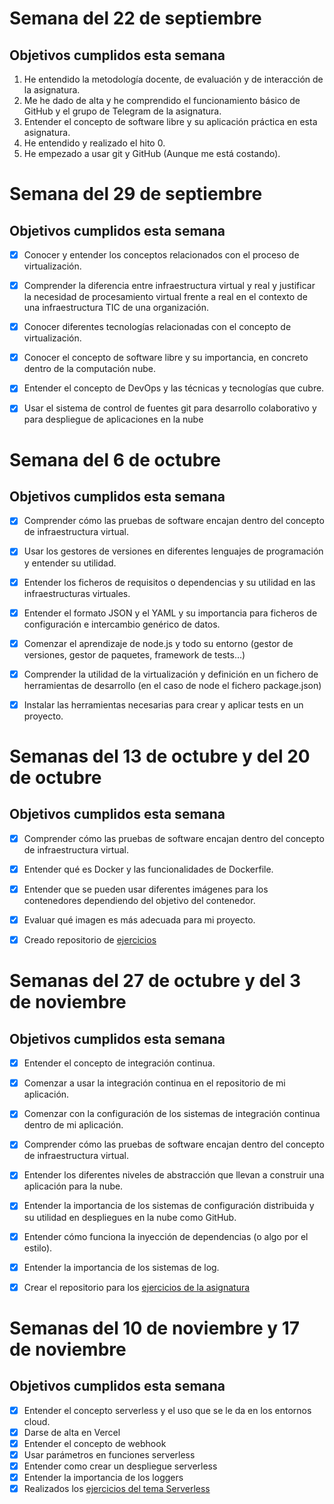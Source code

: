 # Semana del 22 de septiembre

## Objetivos cumplidos esta semana

1. He entendido la metodología docente, de evaluación y de interacción de la asignatura.
2. Me he dado de alta y he comprendido el funcionamiento básico de GitHub y el grupo de Telegram de la asignatura.
2. Entender el concepto de software libre y su aplicación práctica en esta asignatura.
4. He entendido y realizado el hito 0.
6. He empezado a usar git y GitHub (Aunque me está costando).


# Semana del 29 de septiembre

## Objetivos cumplidos esta semana

- [X] Conocer y entender los conceptos relacionados con el proceso de virtualización.
- [X] Comprender la diferencia entre infraestructura virtual y real y justificar la necesidad de procesamiento virtual frente a real en el contexto de una infraestructura TIC de una organización.
- [X] Conocer diferentes tecnologías relacionadas con el concepto de virtualización.
- [X] Conocer el concepto de software libre y su importancia, en concreto dentro de la computación nube.
- [X] Entender el concepto de DevOps y las técnicas y tecnologías que cubre.
- [X] Usar el sistema de control de fuentes git para desarrollo colaborativo y para despliegue de aplicaciones en la nube


# Semana del 6 de octubre

## Objetivos cumplidos esta semana

- [X] Comprender cómo las pruebas de software encajan dentro del concepto de infraestructura virtual.
- [X] Usar los gestores de versiones en diferentes lenguajes de programación y entender su utilidad.
- [X] Entender los ficheros de requisitos o dependencias y su utilidad en las infraestructuras virtuales.
- [X] Entender el formato JSON y el YAML y su importancia para ficheros de configuración e intercambio genérico de datos.
- [X] Comenzar el aprendizaje de node.js y todo su entorno (gestor de versiones, gestor de paquetes, framework de tests...)
- [X] Comprender la utilidad de la virtualización y definición en un fichero de herramientas de desarrollo (en el caso de node el fichero package.json)
- [X] Instalar las herramientas necesarias para crear y aplicar tests en un proyecto.


# Semanas del 13 de octubre y del 20 de octubre

## Objetivos cumplidos esta semana

- [X] Comprender cómo las pruebas de software encajan dentro del concepto de infraestructura virtual.
- [X] Entender qué es Docker y las funcionalidades de Dockerfile.
- [X] Entender que se pueden usar diferentes imágenes para los contenedores dependiendo del objetivo del contenedor.
- [X] Evaluar qué imagen es más adecuada para mi proyecto.
- [X] Creado repositorio de [ejercicios](https://github.com/AntonioRev/EjerciciosIV)


# Semanas del 27 de octubre y del 3 de noviembre

## Objetivos cumplidos esta semana

- [X] Entender el concepto de integración continua.
- [X] Comenzar a usar la integración continua en el repositorio de mi aplicación.
- [X] Comenzar con la configuración de los sistemas de integración continua dentro de mi aplicación.
- [X] Comprender cómo las pruebas de software encajan dentro del concepto de infraestructura virtual.
- [X] Entender los diferentes niveles de abstracción que llevan a construir una aplicación para la nube.
- [X] Entender la importancia de los sistemas de configuración distribuida y su utilidad en despliegues en la nube como GitHub.
- [X] Entender cómo funciona la inyección de dependencias (o algo por el estilo).
- [X] Entender la importancia de los sistemas de log.
- [X] Crear el repositorio para los [ejercicios de la asignatura](https://github.com/antoniorev/EjerciciosIV/tree/main/Milestone4)


# Semanas del 10 de noviembre y 17 de noviembre

## Objetivos cumplidos esta semana

- [X] Entender el concepto serverless y el uso que se le da en los entornos cloud.
- [X] Darse de alta en Vercel
- [X] Entender el concepto de webhook
- [X] Usar parámetros en funciones serverless
- [X] Entender como crear un despliegue serverless
- [X] Entender la importancia de los loggers
- [X] Realizados los [ejercicios del tema Serverless](https://github.com/antoniorev/EjerciciosIV/tree/main/Milestone5)
